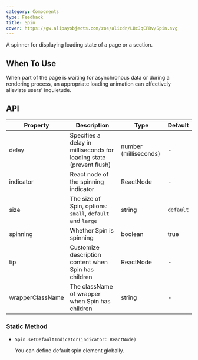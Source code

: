 ```yaml
---
category: Components
type: Feedback
title: Spin
cover: https://gw.alipayobjects.com/zos/alicdn/LBcJqCPRv/Spin.svg
---
```


A spinner for displaying loading state of a page or a section.

## When To Use

When part of the page is waiting for asynchronous data or during a rendering process, an appropriate loading animation can effectively alleviate users' inquietude.

## API

| Property | Description | Type | Default |
| --- | --- | --- | --- |
| delay | Specifies a delay in milliseconds for loading state (prevent flush) | number (milliseconds) | - |
| indicator | React node of the spinning indicator | ReactNode | - |
| size | The size of Spin, options: `small`, `default` and `large` | string | `default` |
| spinning | Whether Spin is spinning | boolean | true |
| tip | Customize description content when Spin has children | ReactNode | - |
| wrapperClassName | The className of wrapper when Spin has children | string | - |

### Static Method

- `Spin.setDefaultIndicator(indicator: ReactNode)`

  You can define default spin element globally.
